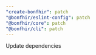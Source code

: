 ```yaml
---
"create-bonfhir": patch
"@bonfhir/eslint-config": patch
"@bonfhir/core": patch
"@bonfhir/cli": patch
---
```


Update dependencies
